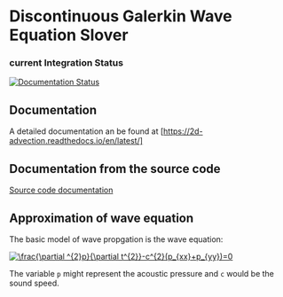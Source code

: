 # Discontinuous Galerkin Wave Equation Slover

### current Integration Status
[![Documentation Status](https://readthedocs.org/projects/2d-advection/badge/?version=latest)](https://2d-advection.readthedocs.io/en/latest/?badge=latest)

## Documentation
A detailed documentation an be found at [https://2d-advection.readthedocs.io/en/latest/]

## Documentation from the source code
[Source code documentation]( https://shiqihe000.github.io/2d_DG_advaction_diffusion/output/html/index.html)

## Approximation of wave equation
The basic model of wave propgation is the wave equation:

<a href="https://www.codecogs.com/eqnedit.php?latex=\frac{\partial&space;^{2}p}{\partial&space;t^{2}}-c^{2}(p_{xx}&plus;p_{yy})=0" target="_blank"><img src="https://latex.codecogs.com/gif.latex?\frac{\partial&space;^{2}p}{\partial&space;t^{2}}-c^{2}(p_{xx}&plus;p_{yy})=0" title="\frac{\partial ^{2}p}{\partial t^{2}}-c^{2}(p_{xx}+p_{yy})=0" /></a>

The variable `p` might represent the acoustic pressure and `c` would be the sound speed. 


